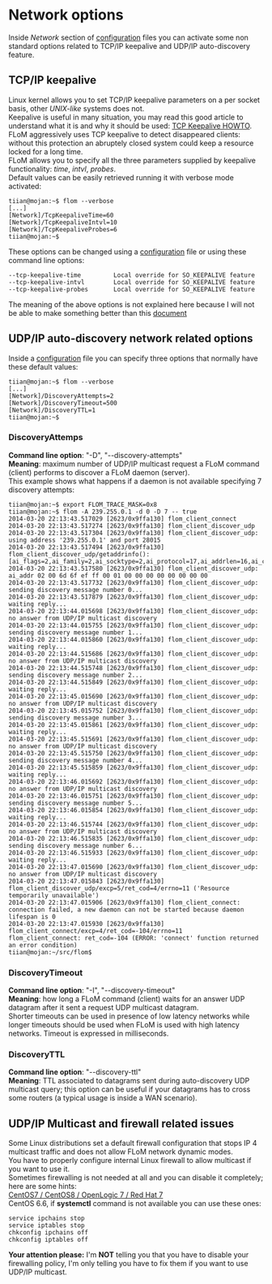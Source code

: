 # Network options
Inside *Network* section of [configuration](../Configuration.md) files you can activate some non standard options related to TCP/IP keepalive and UDP/IP auto-discovery feature.

## TCP/IP keepalive
Linux kernel allows you to set TCP/IP keepalive parameters on a per socket basis, other *UNIX-like* systems does not.   
Keepalive is useful in many situation, you may read this good article to understand what it is and why it should be used: [TCP Keepalive HOWTO](http://tldp.org/HOWTO/html_single/TCP-Keepalive-HOWTO).   
FLoM aggressively uses TCP keepalive to detect disappeared clients: without this protection an abruptely closed system could keep a resource locked for a long time.   
FLoM allows you to specify all the three parameters supplied by keepalive functionality: *time*, *intvl*, *probes*.   
Default values can be easily retrieved running it with verbose mode activated:

    tiian@mojan:~$ flom --verbose
    [...]
    [Network]/TcpKeepaliveTime=60
    [Network]/TcpKeepaliveIntvl=10
    [Network]/TcpKeepaliveProbes=6
    tiian@mojan:~$

These options can be changed using a [configuration](../Configuration.md) file or using these command line options:

    --tcp-keepalive-time         Local override for SO_KEEPALIVE feature
    --tcp-keepalive-intvl        Local override for SO_KEEPALIVE feature
    --tcp-keepalive-probes       Local override for SO_KEEPALIVE feature

The meaning of the above options is not explained here because I will not be able to make something better than this [document](http://tldp.org/HOWTO/html_single/TCP-Keepalive-HOWTO)

## UDP/IP auto-discovery network related options
Inside a [configuration](../Configuration.md) file you can specify three options that normally have these default values:

    tiian@mojan:~$ flom --verbose
    [...]
    [Network]/DiscoveryAttempts=2
    [Network]/DiscoveryTimeout=500
    [Network]/DiscoveryTTL=1
    tiian@mojan:~$

### DiscoveryAttemps
**Command line option**: "-D", "\-\-discovery-attempts"   
**Meaning**: maximum number of UDP/IP multicast request a FLoM command (client) performs to discover a FLoM daemon (server).   
This example shows what happens if a daemon is not available specifying 7 discovery attempts:

    tiian@mojan:~$ export FLOM_TRACE_MASK=0x8
    tiian@mojan:~$ flom -A 239.255.0.1 -d 0 -D 7 -- true
    2014-03-20 22:13:43.517029 [2623/0x9ffa130] flom_client_connect
    2014-03-20 22:13:43.517274 [2623/0x9ffa130] flom_client_discover_udp
    2014-03-20 22:13:43.517304 [2623/0x9ffa130] flom_client_discover_udp: using address '239.255.0.1' and port 28015
    2014-03-20 22:13:43.517494 [2623/0x9ffa130] flom_client_discover_udp/getaddrinfo(): [ai_flags=2,ai_family=2,ai_socktype=2,ai_protocol=17,ai_addrlen=16,ai_canonname='239.255.0.1'] 
    2014-03-20 22:13:43.517580 [2623/0x9ffa130] flom_client_discover_udp: ai_addr 02 00 6d 6f ef ff 00 01 00 00 00 00 00 00 00 00 
    2014-03-20 22:13:43.517732 [2623/0x9ffa130] flom_client_discover_udp: sending discovery message number 0...
    2014-03-20 22:13:43.517879 [2623/0x9ffa130] flom_client_discover_udp: waiting reply...
    2014-03-20 22:13:44.015698 [2623/0x9ffa130] flom_client_discover_udp: no answer from UDP/IP multicast discovery
    2014-03-20 22:13:44.015755 [2623/0x9ffa130] flom_client_discover_udp: sending discovery message number 1...
    2014-03-20 22:13:44.015860 [2623/0x9ffa130] flom_client_discover_udp: waiting reply...
    2014-03-20 22:13:44.515686 [2623/0x9ffa130] flom_client_discover_udp: no answer from UDP/IP multicast discovery
    2014-03-20 22:13:44.515748 [2623/0x9ffa130] flom_client_discover_udp: sending discovery message number 2...
    2014-03-20 22:13:44.515849 [2623/0x9ffa130] flom_client_discover_udp: waiting reply...
    2014-03-20 22:13:45.015690 [2623/0x9ffa130] flom_client_discover_udp: no answer from UDP/IP multicast discovery
    2014-03-20 22:13:45.015752 [2623/0x9ffa130] flom_client_discover_udp: sending discovery message number 3...
    2014-03-20 22:13:45.015861 [2623/0x9ffa130] flom_client_discover_udp: waiting reply...
    2014-03-20 22:13:45.515691 [2623/0x9ffa130] flom_client_discover_udp: no answer from UDP/IP multicast discovery
    2014-03-20 22:13:45.515750 [2623/0x9ffa130] flom_client_discover_udp: sending discovery message number 4...
    2014-03-20 22:13:45.515859 [2623/0x9ffa130] flom_client_discover_udp: waiting reply...
    2014-03-20 22:13:46.015692 [2623/0x9ffa130] flom_client_discover_udp: no answer from UDP/IP multicast discovery
    2014-03-20 22:13:46.015751 [2623/0x9ffa130] flom_client_discover_udp: sending discovery message number 5...
    2014-03-20 22:13:46.015854 [2623/0x9ffa130] flom_client_discover_udp: waiting reply...
    2014-03-20 22:13:46.515744 [2623/0x9ffa130] flom_client_discover_udp: no answer from UDP/IP multicast discovery
    2014-03-20 22:13:46.515835 [2623/0x9ffa130] flom_client_discover_udp: sending discovery message number 6...
    2014-03-20 22:13:46.515933 [2623/0x9ffa130] flom_client_discover_udp: waiting reply...
    2014-03-20 22:13:47.015690 [2623/0x9ffa130] flom_client_discover_udp: no answer from UDP/IP multicast discovery
    2014-03-20 22:13:47.015843 [2623/0x9ffa130] flom_client_discover_udp/excp=5/ret_cod=4/errno=11 ('Resource temporarily unavailable')
    2014-03-20 22:13:47.015906 [2623/0x9ffa130] flom_client_connect: connection failed, a new daemon can not be started because daemon lifespan is 0
    2014-03-20 22:13:47.015930 [2623/0x9ffa130] flom_client_connect/excp=4/ret_cod=-104/errno=11
    flom_client_connect: ret_cod=-104 (ERROR: 'connect' function returned an error condition)
    tiian@mojan:~/src/flom$

### DiscoveryTimeout
**Command line option**: "-I", "\-\-discovery-timeout"   
**Meaning**: how long a FLoM command (client) waits for an answer UDP datagram after it sent a request UDP multicast datagram.   
Shorter timeouts can be used in presence of low latency networks while longer timeouts should be used when FLoM is used with high latency networks. Timeout is expressed in milliseconds.

### DiscoveryTTL
**Command line option**: "\-\-discovery-ttl"   
**Meaning**: TTL associated to datagrams sent during auto-discovery UDP multicast query; this option can be useful if your datagrams has to cross some routers (a typical usage is inside a WAN scenario).

## UDP/IP Multicast and firewall related issues
Some Linux distributions set a default firewall configuration that stops IP 4 multicast traffic and does not allow FLoM network dynamic modes.    
You have to properly configure internal Linux firewall to allow multicast if you want to use it.   
Sometimes firewalling is not needed at all and you can disable it completely; here are some hints:   
[CentOS7 / CentOS8 / OpenLogic 7 / Red Hat 7](http://www.server-world.info/en/note?os=CentOS_7&p=initial_conf&f=2)    
CentOS 6.6, if **systemctl** command is not available you can use these ones:   

    service ipchains stop
    service iptables stop
    chkconfig ipchains off
    chkconfig iptables off

**Your attention please:** I'm **NOT** telling you that you have to disable your firewalling policy, I'm only telling you have to fix them if you want to use UDP/IP multicast.
